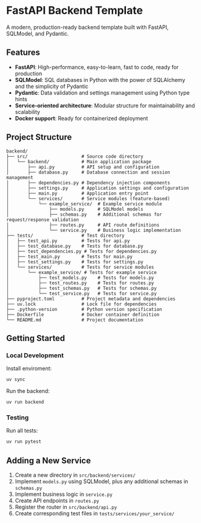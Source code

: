 # FastAPI Backend Template

A modern, production-ready backend template built with FastAPI, SQLModel, and Pydantic.

## Features

- **FastAPI**: High-performance, easy-to-learn, fast to code, ready for production
- **SQLModel**: SQL databases in Python with the power of SQLAlchemy and the simplicity of Pydantic
- **Pydantic**: Data validation and settings management using Python type hints
- **Service-oriented architecture**: Modular structure for maintainability and scalability
- **Docker support**: Ready for containerized deployment

## Project Structure

```
backend/
├── src/                    # Source code directory
│   └── backend/            # Main application package
│       ├── api.py          # API setup and configuration
│       ├── database.py     # Database connection and session management
│       ├── dependencies.py # Dependency injection components
│       ├── settings.py     # Application settings and configuration
│       ├── main.py         # Application entry point
│       └── services/       # Service modules (feature-based)
│           └── example_service/  # Example service module
│               ├── models.py     # SQLModel models
│               ├── schemas.py    # Additional schemas for request/response validation
│               ├── routes.py     # API route definitions
│               └── service.py    # Business logic implementation
├── tests/                  # Test directory
│   ├── test_api.py         # Tests for api.py
│   ├── test_database.py    # Tests for database.py
│   ├── test_dependencies.py # Tests for dependencies.py
│   ├── test_main.py        # Tests for main.py
│   ├── test_settings.py    # Tests for settings.py
│   └── services/           # Tests for service modules
│       └── example_service/ # Tests for example service
│           ├── test_models.py    # Tests for models.py
│           ├── test_routes.py    # Tests for routes.py
│           ├── test_schemas.py   # Tests for schemas.py
│           └── test_service.py   # Tests for service.py
├── pyproject.toml          # Project metadata and dependencies
├── uv.lock                 # Lock file for dependencies
├── .python-version         # Python version specification
├── Dockerfile              # Docker container definition 
└── README.md               # Project documentation
```

## Getting Started

### Local Development

Install enviroment:
```bash
uv sync
```

Run the backend:
```bash
uv run backend
```

### Testing

Run all tests:
```bash
uv run pytest
```

## Adding a New Service

1. Create a new directory in `src/backend/services/`
2. Implement `models.py` using SQLModel, plus any additional schemas in `schemas.py` 
3. Implement business logic in `service.py`
4. Create API endpoints in `routes.py`
5. Register the router in `src/backend/api.py`
6. Create corresponding test files in `tests/services/your_service/`
